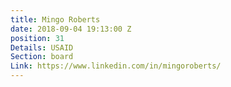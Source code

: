 ```yaml
---
title: Mingo Roberts
date: 2018-09-04 19:13:00 Z
position: 31
Details: USAID
Section: board
Link: https://www.linkedin.com/in/mingoroberts/
---
```


